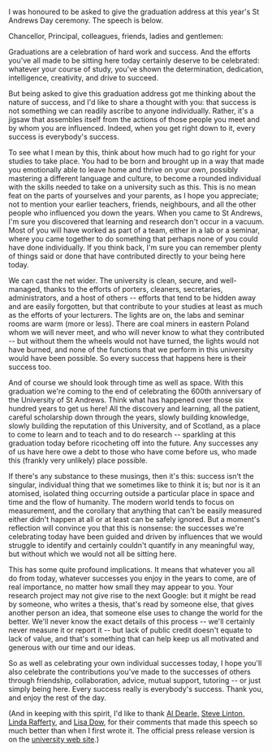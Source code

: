 <html><body><p>I was honoured to be asked to give the graduation address at this year's St Andrews Day ceremony. The speech is below.

<!--more-->

Chancellor, Principal, colleagues, friends, ladies and gentlemen:

Graduations are a celebration of hard work and success. And the efforts you've all made to be sitting here today certainly deserve to be celebrated: whatever your course of study, you've shown the determination, dedication, intelligence, creativity, and drive to succeed.

But being asked to give this graduation address got me thinking about the nature of success, and I'd like to share a thought with you: that success is not something we can readily ascribe to anyone individually. Rather, it's a jigsaw that assembles itself from the actions of those people you meet and by whom you are influenced. Indeed, when you get right down to it, every success is everybody's success.

To see what I mean by this, think about how much had to go right for your studies to take place. You had to be born and brought up in a way that made you emotionally able to leave home and thrive on your own, possibly mastering a different language and culture, to become a rounded individual with the skills needed to take on a university such as this. This is no mean feat on the parts of yourselves and your parents, as I hope you appreciate; not to mention your earlier teachers, friends, neighbours, and all the other people who influenced you down the years. When you came to St Andrews, I'm sure you discovered that learning and research don't occur in a vacuum. Most of you will have worked as part of a team, either in a lab or a seminar, where you came together to do something that perhaps none of you could have done individually. If you think back, I'm sure you can remember plenty of things said or done that have contributed directly to your being here today.

We can cast the net wider. The university is clean, secure, and well-managed, thanks to the efforts of porters, cleaners, secretaries, administrators, and a host of others -- efforts that tend to be hidden away and are easily forgotten, but that contribute to your studies at least as much as the efforts of your lecturers. The lights are on, the labs and seminar rooms are warm (more or less). There are coal miners in eastern Poland whom we will never meet, and who will never know to what they contributed -- but without them the wheels would not have turned, the lights would not have burned, and none of the functions that we perform in this university would have been possible. So every success that happens here is their success too.

And of course we should look through time as well as space. With this graduation we're coming to the end of celebrating the 600th anniversary of the University of St Andrews. Think what has happened over those six hundred years to get us here! All the discovery and learning, all the patient, careful scholarship down through the years, slowly building knowledge, slowly building the reputation of this University, and of Scotland, as a place to come to learn and to teach and to do research -- sparkling at this graduation today before ricocheting off into the future. Any successes any of us have here owe a debt to those who have come before us, who made this (frankly very unlikely) place possible.

If there's any substance to these musings, then it's this: success isn't the singular, individual thing that we sometimes like to think it is; but nor is it an atomised, isolated thing occurring outside a particular place in space and time and the flow of humanity. The modern world tends to focus on measurement, and the corollary that anything that can't be easily measured either didn't happen at all or at least can be safely ignored. But a moment's reflection will convince you that this is nonsense: the successes we're celebrating today have been guided and driven by influences that we would struggle to identify and certainly couldn't quantify in any meaningful way, but without which we would not all be sitting here.

This has some quite profound implications. It means that whatever you all do from today, whatever successes you enjoy in the years to come, are of real importance, no matter how small they may appear to you. Your research project may not give rise to the next Google: but it might be read by someone, who writes a thesis, that's read by someone else, that gives another person an idea, that someone else uses to change the world for the better. We'll never know the exact details of this process -- we'll certainly never measure it or report it -- but lack of public credit doesn't equate to lack of value, and that's something that can help keep us all motivated and generous with our time and our ideas.

So as well as celebrating your own individual successes today, I hope you'll also celebrate the contributions you've made to the successes of others through friendship, collaboration, advice, mutual support, tutoring -- or just simply being here. Every success really is everybody's success. Thank you, and enjoy the rest of the day.

(And in keeping with this spirit, I'd like to thank <a href="http://blogs.cs.st-andrews.ac.uk/al/" target="_blank">Al Dearle,</a> <a href="http://www.cs.st-andrews.ac.uk/directory/person?id=sal" target="_blank">Steve Linton,</a> <a href="http://www.linda-rafferty.com/" target="_blank">Linda Rafferty</a>, and <a href="http://www.cs.st-andrews.ac.uk/directory/person?id=lisa" target="_blank">Lisa Dow</a>, for their comments that made this speech so much better than when I first wrote it. The official press release version is on the <a href="http://www.st-andrews.ac.uk/news/archive/2013/title,231150,en.php" target="_blank">university web site</a>.)

 </p></body></html>